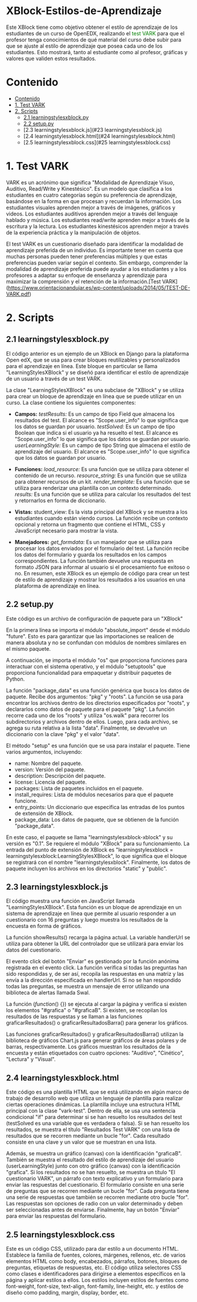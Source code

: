# XBlock-Estilos-de-Aprendizaje

Este XBlock tiene como objetivo obtener el estilo de aprendizaje de los estudiantes de un curso de OpenEDX, realizando el <font color="green">test VARK</font> para que el profesor tenga conocimientos de qué material del curso debe subir para que se ajuste al estilo de aprendizaje que posea cada uno de los estudiantes. Esto mostrará, tanto al estudiante como al profesor, gráficas y valores que validen estos resultados.


# Contenido
- [Contenido](#contenido)
- [1. Test VARK](#1-Test-VARK)
- [2. Scripts](#2-Scripts)
  - [2.1 learningstylesxblock.py](#21-learningstylesxblock.py)
  - [2.2 setup.py](#22-setup.py)
  - [2.3 learningstylesxblock.js](#23 learningstylesxblock.js)
  - [2.4 learningstylesxblock.html](#24 learningstylesxblock.html)
  - [2.5 learningstylesxblock.css](#25 learningstylesxblock.css)

# 1. Test VARK
VARK es un acrónimo que significa "Modalidad de Aprendizaje Vísuo, Auditivo, Read/Write y Kinestésico". Es un modelo que clasifica a los estudiantes en cuatro categorías según su preferencia de aprendizaje, basándose en la forma en que procesan y recuerdan la información.
Los estudiantes visuales aprenden mejor a través de imágenes, gráficos y videos.
Los estudiantes auditivos aprenden mejor a través del lenguaje hablado y música.
Los estudiantes read/write aprenden mejor a través de la escritura y la lectura.
Los estudiantes kinestésicos aprenden mejor a través de la experiencia práctica y la manipulación de objetos.

El test VARK es un cuestionario diseñado para identificar la modalidad de aprendizaje preferida de un individuo. Es importante tener en cuenta que muchas personas pueden tener preferencias múltiples y que estas preferencias pueden variar según el contexto. Sin embargo, comprender la modalidad de aprendizaje preferida puede ayudar a los estudiantes y a los profesores a adaptar su enfoque de enseñanza y aprendizaje para maximizar la comprensión y el retención de la información.[Test VARK]
(https://www.orientacionandujar.es/wp-content/uploads/2014/05/TEST-DE-VARK.pdf)

# 2. Scripts

## 2.1 learningstylesxblock.py
El código anterior es un ejemplo de un XBlock en Django para la plataforma Open edX, que se usa para crear bloques reutilizables y personalizados para el aprendizaje en línea. Este bloque en particular se llama "LearningStylesXBlock" y se diseñó para identificar el estilo de aprendizaje de un usuario a través de un test VARK.

La clase "LearningStylesXBlock" es una subclase de "XBlock" y se utiliza para crear un bloque de aprendizaje en línea que se puede utilizar en un curso. La clase contiene los siguientes componentes:

- **Campos:**
*testResults:* Es un campo de tipo Field que almacena los resultados del test. El alcance es "Scope.user_info" lo que significa que los datos se guardan por usuario.
*testSolved:* Es un campo de tipo Boolean que indica si el usuario ya ha resuelto el test. El alcance es "Scope.user_info" lo que significa que los datos se guardan por usuario.
*userLearningStyle:* Es un campo de tipo String que almacena el estilo de aprendizaje del usuario. El alcance es "Scope.user_info" lo que significa que los datos se guardan por usuario.

- **Funciones:**
*load_resource:* Es una función que se utiliza para obtener el contenido de un recurso.
*resource_string:* Es una función que se utiliza para obtener recursos de un kit.
*render_template:* Es una función que se utiliza para renderizar una plantilla con un contexto determinado.
*results:* Es una función que se utiliza para calcular los resultados del test y retornarlos en forma de diccionario.

- **Vistas:**
student_view: Es la vista principal del XBlock y se muestra a los estudiantes cuando están viendo cursos. La función recibe un contexto opcional y retorna un fragmento que contiene el HTML, CSS y JavaScript necesario para mostrar la vista.

- **Manejadores:**
*get_formdata:* Es un manejador que se utiliza para procesar los datos enviados por el formulario del test. La función recibe los datos del formulario y guarda los resultados en los campos correspondientes. La función también devuelve una respuesta en formato JSON para informar al usuario si el procesamiento fue exitoso o no.
En resumen, este XBlock es un ejemplo de código para crear un test de estilo de aprendizaje y mostrar los resultados a los usuarios en una plataforma de aprendizaje en línea.

## 2.2 setup.py
Este código es un archivo de configuración de paquete para un "XBlock"

En la primera línea se importa el módulo "absolute_import" desde el módulo "future". Esto es para garantizar que las importaciones se realicen de manera absoluta y no se confundan con módulos de nombres similares en el mismo paquete.

A continuación, se importa el módulo "os" que proporciona funciones para interactuar con el sistema operativo, y el módulo "setuptools" que proporciona funcionalidad para empaquetar y distribuir paquetes de Python.

La función "package_data" es una función genérica que busca los datos de paquete. Recibe dos argumentos: "pkg" y "roots". La función se usa para encontrar los archivos dentro de los directorios especificados por "roots", y declararlos como datos de paquete para el paquete "pkg". La función recorre cada uno de los "roots" y utiliza "os.walk" para recorrer los subdirectorios y archivos dentro de ellos. Luego, para cada archivo, se agrega su ruta relativa a la lista "data". Finalmente, se devuelve un diccionario con la clave "pkg" y el valor "data".

El método "setup" es una función que se usa para instalar el paquete. Tiene varios argumentos, incluyendo:

- name: Nombre del paquete.
- version: Versión del paquete.
- description: Descripción del paquete.
- license: Licencia del paquete.
- packages: Lista de paquetes incluidos en el paquete.
- install_requires: Lista de módulos necesarios para que el paquete funcione.
- entry_points: Un diccionario que especifica las entradas de los puntos de extensión de XBlock.
- package_data: Los datos de paquete, que se obtienen de la función "package_data".

En este caso, el paquete se llama "learningstylesxblock-xblock" y su versión es "0.1". Se requiere el módulo "XBlock" para su funcionamiento. La entrada del punto de extensión de XBlock es "learningstylesxblock = learningstylesxblock:LearningStylesXBlock", lo que significa que el bloque se registrará con el nombre "learningstylesxblock". Finalmente, los datos de paquete incluyen los archivos en los directorios "static" y "public".

## 2.3 learningstylesxblock.js

El código muestra una función en JavaScript llamada "LearningStylesXBlock". Esta función es un bloque de aprendizaje en un sistema de aprendizaje en línea que permite al usuario responder a un cuestionario con 16 preguntas y luego muestra los resultados de la encuesta en forma de gráficos.

La función showResults() recarga la página actual. La variable handlerUrl se utiliza para obtener la URL del controlador que se utilizará para enviar los datos del cuestionario.

El evento click del botón "Enviar" es gestionado por la función anónima registrada en el evento click. La función verifica si todas las preguntas han sido respondidas y, de ser así, recopila las respuestas en una matriz y las envía a la dirección especificada en handlerUrl. Si no se han respondido todas las preguntas, se muestra un mensaje de error utilizando una biblioteca de alertas llamada Swal.

La función $(function($) {}) se ejecuta al cargar la página y verifica si existen los elementos "#grafica" o "#graficaB". Si existen, se recopilan los resultados de las respuestas y se llaman a las funciones graficarResultados() o graficarResultadosBarra() para generar los gráficos.

Las funciones graficarResultados() y graficarResultadosBarra() utilizan la biblioteca de gráficos Chart.js para generar gráficos de áreas polares y de barras, respectivamente. Los gráficos muestran los resultados de la encuesta y están etiquetados con cuatro opciones: "Auditivo", "Cinético", "Lectura" y "Visual".

## 2.4 learningstylesxblock.html

Este código es una plantilla HTML que se está utilizando en algún marco de trabajo de desarrollo web que utiliza un lenguaje de plantilla para realizar ciertas operaciones dinámicas.
La plantilla incluye una estructura HTML principal con la clase "vark-test".
Dentro de ella, se usa una sentencia condicional "if" para determinar si se han resuelto los resultados del test (testSolved es una variable que es verdadera o falsa).
Si se han resuelto los resultados, se muestra el título "Resultados Test VARK" con una lista de resultados que se recorren mediante un bucle "for". Cada resultado consiste en una clave y un valor que se muestran en una lista.

Además, se muestra un gráfico (canvas) con la identificación "graficaB". También se muestra el resultado del estilo de aprendizaje del usuario (userLearningStyle) junto con otro gráfico (canvas) con la identificación "grafica". Si los resultados no se han resuelto, se muestra un título "El cuestionario VARK", un párrafo con texto explicativo y un formulario para enviar las respuestas del cuestionario. El formulario consiste en una serie de preguntas que se recorren mediante un bucle "for". Cada pregunta tiene una serie de respuestas que también se recorren mediante otro bucle "for". Las respuestas son opciones de radio con un valor determinado y deben ser seleccionadas antes de enviarse. Finalmente, hay un botón "Enviar" para enviar las respuestas del formulario.

## 2.5 learningstylesxblock.css

Este es un código CSS, utilizado para dar estilo a un documento HTML. Establece la familia de fuentes, colores, márgenes, rellenos, etc. de varios elementos HTML como body, encabezados, párrafos, botones, bloques de preguntas, etiquetas de respuestas, etc. El código utiliza selectores CSS como clases e identificadores para dirigirse a elementos específicos en la página y aplicar estilos a ellos. Los estilos incluyen estilos de fuentes como font-weight, font-size, text-align, font-family, line-height, etc. y estilos de diseño como padding, margin, display, border, etc.
